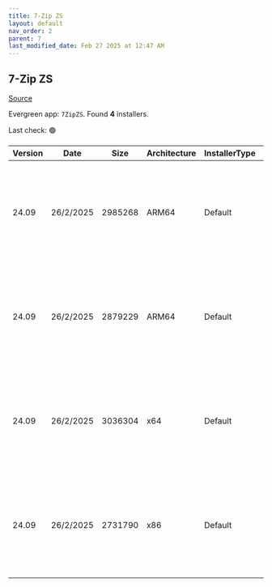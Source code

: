```yaml
---
title: 7-Zip ZS
layout: default
nav_order: 2
parent: 7
last_modified_date: Feb 27 2025 at 12:47 AM
---
```


## 7-Zip ZS

[Source](https://mcmilk.de/projects/7-Zip-zstd/)

Evergreen app: `7ZipZS`. Found **4** installers.

Last check: 🟢

| Version | Date      | Size    | Architecture | InstallerType | Type | URI                                                                                                                                                                                              |
| ------- | --------- | ------- | ------------ | ------------- | ---- | ------------------------------------------------------------------------------------------------------------------------------------------------------------------------------------------------ |
| 24.09   | 26/2/2025 | 2985268 | ARM64        | Default       | exe  | [https://github.com/mcmilk/7-Zip-zstd/releases/download/v24.09-v1.5.7-R1/7z24.09-zstd-arm.exe](https://github.com/mcmilk/7-Zip-zstd/releases/download/v24.09-v1.5.7-R1/7z24.09-zstd-arm.exe)     |
| 24.09   | 26/2/2025 | 2879229 | ARM64        | Default       | exe  | [https://github.com/mcmilk/7-Zip-zstd/releases/download/v24.09-v1.5.7-R1/7z24.09-zstd-arm64.exe](https://github.com/mcmilk/7-Zip-zstd/releases/download/v24.09-v1.5.7-R1/7z24.09-zstd-arm64.exe) |
| 24.09   | 26/2/2025 | 3036304 | x64          | Default       | exe  | [https://github.com/mcmilk/7-Zip-zstd/releases/download/v24.09-v1.5.7-R1/7z24.09-zstd-x64.exe](https://github.com/mcmilk/7-Zip-zstd/releases/download/v24.09-v1.5.7-R1/7z24.09-zstd-x64.exe)     |
| 24.09   | 26/2/2025 | 2731790 | x86          | Default       | exe  | [https://github.com/mcmilk/7-Zip-zstd/releases/download/v24.09-v1.5.7-R1/7z24.09-zstd-x32.exe](https://github.com/mcmilk/7-Zip-zstd/releases/download/v24.09-v1.5.7-R1/7z24.09-zstd-x32.exe)     |
